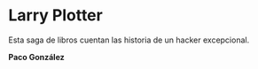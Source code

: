 # Larry Plotter

Esta saga de libros cuentan las historia de un hacker excepcional.

**Paco González**
